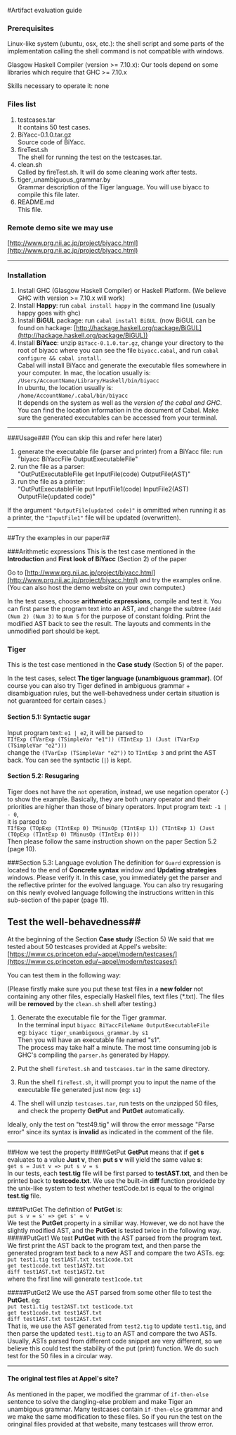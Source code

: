 #Artifact evaluation guide

### Prerequisites
Linux-like system (ubuntu, osx, etc.): the shell script and some parts of the implementation calling the shell command is not compatible with windows.

Glasgow Haskell Compiler (version >= 7.10.x):
Our tools depend on some libraries which require that GHC >= 7.10.x

Skills necessary to operate it: none

### Files list
1. testcases.tar  
It contains 50 test cases.
2. BiYacc-0.1.0.tar.gz  
Source code of BiYacc.
3. fireTest.sh  
The shell for running the test on the testcases.tar.
4. clean.sh  
Called by fireTest.sh. It will do some cleaning work after tests.
5. tiger_unambiguous_grammar.by  
Grammar description of the Tiger language. You will use biyacc to compile this file later.
6. README.md  
This file.

### Remote demo site we may use
[http://www.prg.nii.ac.jp/project/biyacc.html](http://www.prg.nii.ac.jp/project/biyacc.html)

-----

### Installation
1. Install GHC (Glasgow Haskell Compiler) or Haskell Platform. (We believe GHC with version >= 7.10.x will work)
2. Install **Happy**: run `cabal install happy` in the command line (usually happy goes with ghc)
3. Install **BiGUL** package: run `cabal install BiGUL`.
(now BiGUL can be found on hackage: [http://hackage.haskell.org/package/BiGUL](http://hackage.haskell.org/package/BiGUL))
4. Install **BiYacc**: unzip `BiYacc-0.1.0.tar.gz`,
change your directory to the root of biyacc where you can see the file `biyacc.cabal`, and run `cabal configure && cabal install`.  
   Cabal will install BiYacc and generate the executable files somewhere in your computer.
   In mac, the location usually is:  
   `/Users/AccountName/Library/Haskell/bin/biyacc`  
   In ubuntu, the location usually is:  
   `/home/AccountName/.cabal/bin/biyacc`  
   It depends on the system as well as the *version of the cabal and GHC*. You can find the location information in the document of Cabal. Make sure the generated executables can be accessed from your terminal.

----
###Usage###
(You can skip this and refer here later)

1. generate the executable file (parser and printer) from a BiYacc file: run  
"biyacc BiYaccFile OutputExecutableFile"  
2. run the file as a parser:    
"OutPutExecutableFile get InputFile(code) OutputFile(AST)"  
3. run the file as a printer:  
"OutPutExecutableFile put InputFile1(code) InputFile2(AST) OutputFile(updated code)"  

If the argument `"OutputFile(updated code)"` is ommitted when running it as a printer, the `"InputFile1"` file will be updated (overwritten).

----

##Try the examples in our paper##

###Arithmetic expressions
This is the test case mentioned in the **Introduction** and **First look of BiYacc** (Section 2) of the paper

Go to
[http://www.prg.nii.ac.jp/project/biyacc.html](http://www.prg.nii.ac.jp/project/biyacc.html)
and try the examples online.  
(You can also host the demo website on your own computer.)

In the test cases, choose **arithmetic expressions**, compile and test it.
You can first parse the program text into an AST, and change the subtree `(Add (Num 2) (Num 3)` to `Num 5` for the purpose of constant folding. Print the modified AST back to see the result. The layouts and comments in the unmodified part should be kept.


### Tiger
This is the test case mentioned in the **Case study** (Section 5) of the paper.


In the test cases, select **The tiger language (unambiguous grammar)**. (Of course you can also try Tiger defined in ambiguous grammar + disambiguation rules, but the well-behavedness under certain situation is not guaranteed for certain cases.)

#### Section 5.1: Syntactic sugar
Input program text: `e1 | e2`, it will be parsed to  
`TIfExp (TVarExp (TSimpleVar "e1")) (TIntExp 1) (Just (TVarExp (TSimpleVar "e2")))`  
change the `(TVarExp (TSimpleVar "e2"))` to `TIntExp 3` and print the AST back. You can see the syntactic (`|`) is kept.

#### Section 5.2: Resugaring
Tiger does not have the `not` operation, instead, we use negation operator (`-`) to show the example. Basically, they are both unary operator and their priorities are higher than those of binary operators.
Input program text: `-1 | - 0`,  
it is parsed to  
`TIfExp (TOpExp (TIntExp 0) TMinusOp (TIntExp 1)) (TIntExp 1) (Just (TOpExp (TIntExp 0) TMinusOp (TIntExp 0)))`  
Then please follow the same instruction shown on the paper Section 5.2 (page  10).

###Section 5.3: Language evolution
The definition for `Guard` expression is located to the end of **Concrete syntax** window and **Updating strategies** windows. Please verify it. In this case, you immediately get the parser and the reflective printer for the evolved language. You can also try resugaring on this newly evolved language following the instructions written in this sub-section of the paper (page 11).


## Test the well-behavedness##
At the beginning of the Section **Case study** (Section 5) We said that we tested about 50 testcases provided at Appel's website: 
[https://www.cs.princeton.edu/~appel/modern/testcases/](https://www.cs.princeton.edu/~appel/modern/testcases/)

You can test them in the following way:

(Please firstly make sure you put these test files in a **new folder** not containing any other files, especially Haskell files, text files (*.txt). The files will be **removed** by the `clean.sh` shell after testing.)

1. Generate the executable file for the Tiger grammar.  
In the terminal input `biyacc BiYaccFileName OutputExecutableFile`  
eg: `biyacc tiger_unambiguous_grammar.by s1`  
Then you will have an executable file named "s1".  
The process may take half a minute. The most time consuming job is GHC's compiling the `parser.hs` generated by Happy.

2. Put the shell `fireTest.sh` and `testcases.tar` in the same directory.

3. Run the shell `fireTest.sh`, it will prompt you to input the name of the executable file generated just now (eg: `s1`)

4. The shell will unzip `testcases.tar`, run tests on the unzipped 50 files, and check the property **GetPut** and **PutGet** automatically.

Ideally, only the test on "test49.tig" will throw the error message "Parse error" since its syntax is **invalid** as indicated in the comment of the file.

---

##How we test the property
####GetPut
**GetPut** means that if **get s** evaluates to a value **Just v**, then **put s v** will yield the same value **s**:  
```get s = Just v => put s v = s```  
In our tests, each **test.tig** file will be first parsed to **testAST.txt**, and then be printed back to **testcode.txt**.
We use the built-in **diff** function providede by the unix-like system to test whether testCode.txt is equal to the original **test.tig** file.


####PutGet
The definition of **PutGet** is:  
```put s v = s' => get s' = v ```  
We test the **PutGet** property in a similiar way. However, we do not have the slightly modified AST, and the **PutGet** is tested twice in the following way.
#####PutGet1
We test **PutGet** with the AST parsed from the program text. We first print the AST back to the program text, and then parse the generated program text back to a new AST and compare the two ASTs. eg:  
`put test1.tig test1AST.txt test1code.txt`  
`get test1code.txt test1AST2.txt`  
`diff test1AST.txt test1AST2.txt`  
where the first line will generate `test1code.txt`

#####PutGet2
We use the AST parsed from some other file to test the **PutGet**. eg:  
`put test1.tig test2AST.txt test1code.txt`  
`get test1code.txt test1AST.txt`  
`diff test1AST.txt test2AST.txt`  
That is, we use the AST generated from `test2.tig` to update `test1.tig`, and then parse the updated `test1.tig` to an AST and compare the two ASTs. Usually, ASTs parsed from different code snippet are very different, so we believe this could test the stability of the put (print) function.
We do such test for the 50 files in a circular way.

----
#### The original test files at Appel's site?
As mentioned in the paper, we modified the grammar of `if-then-else` sentence to solve the dangling-else problem and make Tiger an unambigous grammar. Many testcases contain `if-then-else` grammar and we make the same modification to these files. So if you run the test on the oringinal files provided at that website, many testcases will throw error.

